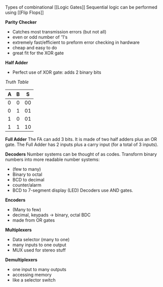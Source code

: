 Types of combinational [[Logic Gates]]
Sequential logic can be performed using [[Flip Flops]]

**Parity Checker**
- Catches most transmission errors (but not all)
- even or odd number of '1's
- extremely fast/efficient to preform error checking in hardware
- cheap and easy to do
- great fit for the XOR gate

**Half Adder**
- Perfect use of XOR gate: adds 2 binary bits

*Truth Table*

| A   | B   | S   |
| --- | --- | --- |
| 0   | 0   | 00   |
| 0   | 1   | 01   |
| 1   | 0   | 01   |
| 1   | 1   | 10   |


**Full Adder**
The FA can add 3 bits. It is made of two half adders plus an OR gate. The Full Adder has 2 inputs plus a carry input (for a total of 3 inputs). 

**Decoders**
Number systems can be thought of as codes. Transform binary numbers into more readable number systems:
- (few to many)
- Binary to octal
- BCD to decimal
- counter/alarm
- BCD to 7-segment display (LED)
Decoders use AND gates.

**Encoders**
- (Many to few)
- decimal, keypads -> binary, octal BDC
- made from OR gates

**Multiplexers**
- Data selector (many to one)
- many inputs to one output
- MUX used for stereo stuff

**Demultiplexers**
- one input to many outputs
- accessing memory
- like a selector switch

